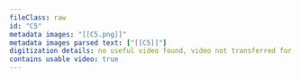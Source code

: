 ```yaml
---
fileClass: raw
id: "C5"
metadata images: "[[C5.png]]"
metadata images parsed text: ["[[C5]]"]
digitization details: no useful video found, video not transferred for parsing
contains usable video: true
---
```

